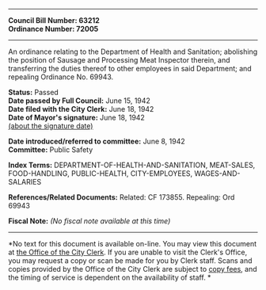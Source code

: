* * * * *  
  
**Council Bill Number: [](#h0)[](#h2)63212**   
**Ordinance Number: 72005**  
  
* * * * *  
  
An ordinance relating to the Department of Health and Sanitation; abolishing the position of Sausage and Processing Meat Inspector therein, and transferring the duties thereof to other employees in said Department; and repealing Ordinance No. 69943.  
  
**Status:** Passed   
**Date passed by Full Council:** June 15, 1942   
**Date filed with the City Clerk:** June 18, 1942   
**Date of Mayor's signature:** June 18, 1942   
[(about the signature date)](/~public/approvaldate.htm)   
  
  
**Date introduced/referred to committee:** June 8, 1942   
**Committee:** Public Safety   
  
**Index Terms:** DEPARTMENT-OF-HEALTH-AND-SANITATION, MEAT-SALES, FOOD-HANDLING, PUBLIC-HEALTH, CITY-EMPLOYEES, WAGES-AND-SALARIES  
  
**References/Related Documents:** Related: CF 173855. Repealing: Ord 69943  
  
**Fiscal Note:** *(No fiscal note available at this time)*  
  
* * * * *  
  
*No text for this document is available on-line. You may view this document at [the Office of the City Clerk](http://www.seattle.gov/leg/clerk/contactUs.htm). If you are unable to visit the Clerk's Office, you may request a copy or scan be made for you by Clerk staff. Scans and copies provided by the Office of the City Clerk are subject to [copy fees](http://clerk.seattle.gov/~public/clerkfees.htm), and the timing of service is dependent on the availability of staff. *  
  
  
